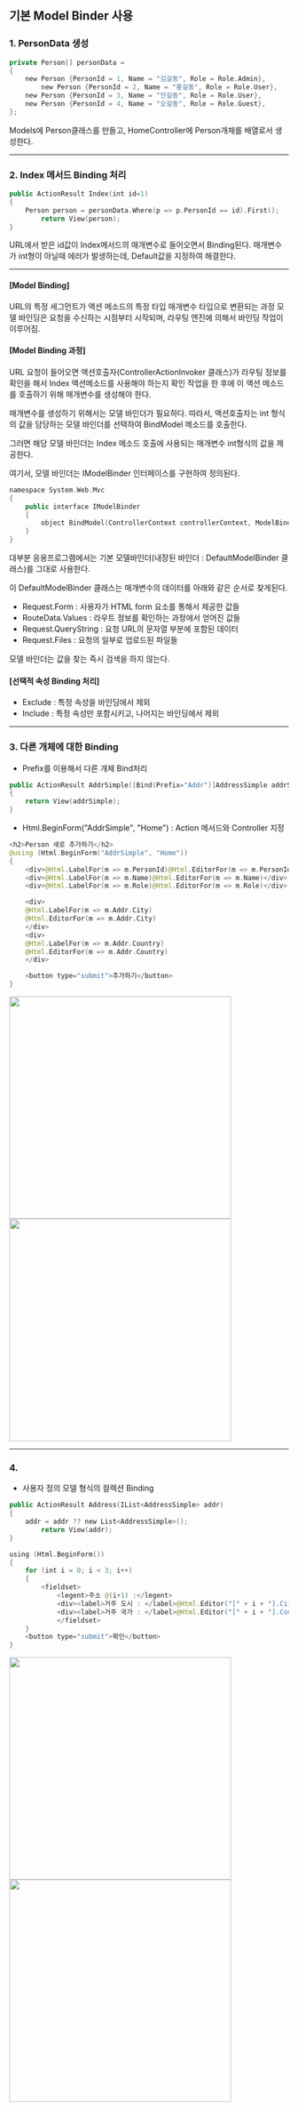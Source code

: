 ## 기본 Model Binder 사용
### 1. PersonData 생성

```swift
private Person[] personData =
{
	new Person {PersonId = 1, Name = "김길동", Role = Role.Admin},
    	new Person {PersonId = 2, Name = "홍길동", Role = Role.User},
	new Person {PersonId = 3, Name = "안길동", Role = Role.User},
	new Person {PersonId = 4, Name = "오길동", Role = Role.Guest},
};
```
Models에 Person클래스를 만들고, HomeController에 Person개체를 배열로서 생성한다.

---

### 2. Index 메서드 Binding 처리

```swift
public ActionResult Index(int id=1) 
{
	Person person = personData.Where(p => p.PersonId == id).First();
    	return View(person);
}
```

URL에서 받은 id값이 Index메서드의 매개변수로 들어오면서 Binding된다.
매개변수가 int형이 아닐때 에러가 발생하는데, Default값을 지정하여 해결한다.

---

#### [Model Binding]
URL의 특정 세그먼트가 액션 메소드의 특정 타입 매개변수 타입으로 변환되는 과정
모델 바인딩은 요청을 수신하는 시점부터 시작되며, 라우팅 엔진에 의해서 바인딩 작업이 이루어짐.

#### [Model Binding 과정]
URL 요청이 들어오면 액션호출자(ControllerActionInvoker 클래스)가 라우팅 정보를 확인을 해서
Index 액션메소드를 사용해야 하는지 확인 작업을 한 후에 이 액션 메소드를 호출하기 위해 
매개변수를 생성해야 한다.

매개변수를 생성하기 위해서는 모델 바인더가 필요하다.
따라서, 액션호출자는 int 형식의 값을 담당하는 모델 바인더를 선택하여 BindModel 메소드를 호출한다.

그러면 해당 모델 바인더는 Index 메소드 호출에 사용되는 매개변수 int형식의 값을 제공한다.

여기서, 모델 바인더는 IModelBinder 인터페이스를 구현하여 정의된다.

```swift
namespace System.Web.Mvc 
{
	public interface IModelBinder 
	{
		object BindModel(ControllerContext controllerContext, ModelBindingContext bindingContext);
	}
}
```

대부분 응용프로그램에서는 기본 모델바인더(내장된 바인더 : DefaultModelBinder 클래스)를 그대로 사용한다.

이 DefaultModelBinder 클래스는 매개변수의 데이터를 아래와 같은 순서로 찾게된다.

* Request.Form : 사용자가 HTML form 요소를 통해서 제공한 값들
* RouteData.Values : 라우트 정보를 확인하는 과정에서 얻어진 값들
* Request.QueryString : 요청 URL의 문자열 부분에 포함된 데이터
* Request.Files : 요청의 일부로 업로드된 파일들

모델 바인더는 값을 찾는 즉시 검색을 하지 않는다.

#### [선택적 속성 Binding 처리]
* Exclude : 특정 속성을 바인딩에서 제외
* Include : 특정 속성만 포함시키고, 나머지는 바인딩에서 제외

---

### 3. 다른 개체에 대한 Binding
* Prefix를 이용해서 다른 개체 Bind처리
```swift
public ActionResult AddrSimple([Bind(Prefix="Addr")]AddressSimple addrSimple)
{
	return View(addrSimple);
}
```

* Html.BeginForm("AddrSimple", "Home") : Action 메서드와 Controller 지정
```swift
<h2>Person 새로 추가하기</h2>
@using (Html.BeginForm("AddrSimple", "Home"))
{
	<div>@Html.LabelFor(m => m.PersonId)@Html.EditorFor(m => m.PersonId)</div>
	<div>@Html.LabelFor(m => m.Name)@Html.EditorFor(m => m.Name)</div>
	<div>@Html.LabelFor(m => m.Role)@Html.EditorFor(m => m.Role)</div>

	<div>
	@Html.LabelFor(m => m.Addr.City)
	@Html.EditorFor(m => m.Addr.City)
	</div>
	<div>
	@Html.LabelFor(m => m.Addr.Country)
	@Html.EditorFor(m => m.Addr.Country)
	</div>

	<button type="submit">추가하기</button>
}
```

<img src = "https://user-images.githubusercontent.com/78133537/140453038-f27a6964-6a57-4b74-86f5-bf35db3f99d3.png" height="400"> <img src = "https://user-images.githubusercontent.com/78133537/140453239-f05ab3a3-5177-400b-aafe-ad1a922349c5.png" height="400">

---
### 4. 
* 사용자 정의 모델 형식의 컬렉션 Binding
```swift
public ActionResult Address(IList<AddressSimple> addr)
{
	addr = addr ?? new List<AddressSimple>();
    	return View(addr);
}
```
```swift
using (Html.BeginForm())
{
	for (int i = 0; i < 3; i++)
	{
	 	<fieldset>
			<legent>주소 @(i+1) :</legent>
			<div><label>거주 도시 : </label>@Html.Editor("[" + i + "].City")</div>
			<div><label>거주 국가 : </label>@Html.Editor("[" + i + "].Country")</div>
	    	</fieldset>
	}
	<button type="submit">확인</button>
}
```

<img src = "https://user-images.githubusercontent.com/78133537/140604157-f362e17c-886b-47be-843f-caff5628d7e5.png" height="400"> <img src = "https://user-images.githubusercontent.com/78133537/140604161-f494376f-c9ad-4692-b109-a085d8410ca0.png" height="400">


